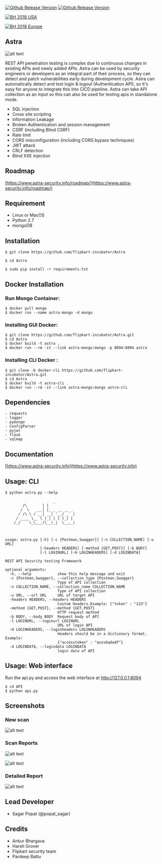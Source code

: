 [![Github Release Version](https://img.shields.io/badge/release-V1.0-blue.svg)](https://github.com/flipkart-incubator/Astra)
[![Github Release Version](https://img.shields.io/badge/python-2.7-blue.svg)](https://github.com/flipkart-incubator/Astra)

[![BH 2018 USA](https://img.shields.io/badge/Black%20Hat%20Arsenal-USA%202018-blue.svg)](https://www.blackhat.com/us-18/arsenal/schedule/index.html#astra-automated-security-testing-for-rest-apis-11976)

[![BH 2018 Europe](https://img.shields.io/badge/Black%20Hat%20Arsenal-Europe%202018-blue.svg)](https://www.blackhat.com/eu-18/arsenal/schedule/index.html#astra-automated-security-testing-for-rest-apis-13353)

## Astra
![alt text](https://raw.githubusercontent.com/flipkart-incubator/Astra/dev/Dashboard/static/astra.png)

REST API penetration testing is complex due to continuous changes in existing APIs and newly added APIs. Astra can be used by security engineers or developers as an integral part of their process, so they can detect and patch vulnerabilities early during development cycle. Astra can automatically detect and test login & logout (Authentication API), so it's easy for anyone to integrate this into CICD pipeline. Astra can take API collection as an input so this can also be used for testing apis in standalone mode.

- SQL injection
- Cross site scripting
- Information Leakage
- Broken Authentication and session management
- CSRF (including Blind CSRF)
- Rate limit
- CORS misconfiguration (including CORS bypass techniques)
- JWT attack
- CRLF detection
- Blind XXE injection 

## Roadmap
[https://www.astra-security.info/roadmap/](https://www.astra-security.info/roadmap/)

## Requirement
- Linux or MacOS
- Python 2.7
- mongoDB

## Installation

```
$ git clone https://github.com/flipkart-incubator/Astra

$ cd Astra

$ sudo pip install -r requirements.txt

```

## Docker Installation

### Run Mongo Container:

```
$ docker pull mongo
$ docker run --name astra-mongo -d mongo
```

### Installing GUI Docker: 

```
$ git clone https://github.com/flipkart-incubator/Astra.git
$ cd Astra
$ docker build -t astra .
$ docker run --rm -it --link astra-mongo:mongo -p 8094:8094 astra
```

### Installing CLI Docker :

```
$ git clone -b docker-cli https://github.com/flipkart-incubator/Astra.git
$ cd Astra
$ docker build -t astra-cli .
$ docker run --rm -it --link astra-mongo:mongo astra-cli 
```

## Dependencies

```
- requests
- logger
- pymongo
- ConfigParser
- pyjwt
- flask
- sqlmap
```
## Documentation
[https://www.astra-security.info](https://www.astra-security.info)

## Usage: CLI

```
$ python astra.py --help

                      _
        /\       | |
       /  \   ___| |_ _ __ __ _
      / /\ \ / __| __| '__/ _` |
     / ____ \__ \ |_| | | (_| |
    /_/    \_\___/\__|_|  \__,_|



usage: astra.py [-h] [-c {Postman,Swagger}] [-n COLLECTION_NAME] [-u URL]
                [-headers HEADERS] [-method {GET,POST}] [-b BODY]
                [-l LOGINURL] [-H LOGINHEADERS] [-d LOGINDATA]

REST API Security testing Framework

optional arguments:
  -h, --help            show this help message and exit
  -c {Postman,Swagger}, --collection_type {Postman,Swagger}
                        Type of API collection
  -n COLLECTION_NAME, --collection_name COLLECTION_NAME
                        Type of API collection
  -u URL, --url URL     URL of target API
  -headers HEADERS, --headers HEADERS
                        Custom headers.Example: {"token" : "123"}
  -method {GET,POST}, --method {GET,POST}
                        HTTP request method
  -b BODY, --body BODY  Request body of API
  -l LOGINURL, --loginurl LOGINURL
                        URL of login API
  -H LOGINHEADERS, --loginheaders LOGINHEADERS
                        Headers should be in a dictionary format. Example:
                        {"accesstoken" : "axzvbqdadf"}
  -d LOGINDATA, --logindata LOGINDATA
                        login data of API

```
## Usage: Web interface
Run the api.py and access the web interface at http://127.0.0.1:8094
```
$ cd API
$ python api.py

```
## Screenshots 
### New scan
![alt text](https://raw.githubusercontent.com/flipkart-incubator/Astra/dev/Dashboard/static/new%20scan.png)

### Scan Reports
![alt text](https://raw.githubusercontent.com/flipkart-incubator/Astra/dev/Dashboard/static/Reports.png)

![alt text](https://raw.githubusercontent.com/flipkart-incubator/Astra/dev/Dashboard/static/scan-report.png)
### Detailed Report
![alt text](https://raw.githubusercontent.com/flipkart-incubator/Astra/dev/Dashboard/static/Detailed-report.png)


## Lead Developer
- Sagar Popat (@popat_sagar) 

## Credits
- Ankur Bhargava
- Harsh Grover
- Flipkart security team
- Pardeep Battu
